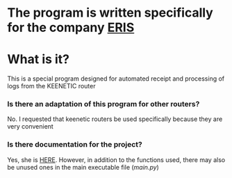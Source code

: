 <p align="center">
    <h1>
        The program is written specifically for the company <a href="https://eriskip.com/ru">ERIS</a>
    </h1>
</p>

# What is it?
This is a special program designed for automated receipt and processing of logs from the KEENETIC router

### Is there an adaptation of this program for other routers?
No. I requested that keenetic routers be used specifically because they are very convenient

### Is there documentation for the project?
Yes, she is [HERE](https://github.com/YakovSava/time_recorder/blob/master/docs/README.md). However, in addition to the functions used, there may also be unused ones in the main executable file (*main.py*)